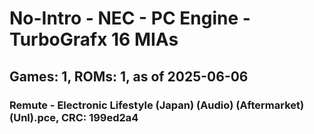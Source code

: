# No-Intro - NEC - PC Engine - TurboGrafx 16 MIAs
## Games: 1, ROMs: 1, as of 2025-06-06

### Remute - Electronic Lifestyle (Japan) (Audio) (Aftermarket) (Unl).pce, CRC: 199ed2a4
